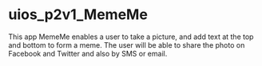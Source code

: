 # uios_p2v1_MemeMe
This app MemeMe enables a user to take a picture, and add text at the top and bottom to form a meme. The user will be able to share the photo on Facebook and Twitter and also by SMS or email.
